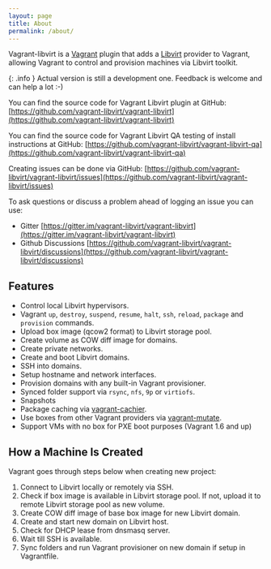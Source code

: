 ```yaml
---
layout: page
title: About
permalink: /about/
---
```


Vagrant-libvirt is a [Vagrant](http://www.vagrantup.com) plugin that adds a
[Libvirt](http://libvirt.org) provider to Vagrant, allowing Vagrant to
control and provision machines via Libvirt toolkit.

{: .info }
Actual version is still a development one. Feedback is welcome and
can help a lot :-)

You can find the source code for Vagrant Libvirt plugin at GitHub:
[https://github.com/vagrant-libvirt/vagrant-libvirt](https://github.com/vagrant-libvirt/vagrant-libvirt)

You can find the source code for Vagrant Libvirt QA testing of install instructions at GitHub:
[https://github.com/vagrant-libvirt/vagrant-libvirt-qa](https://github.com/vagrant-libvirt/vagrant-libvirt-qa)

Creating issues can be done via GitHub:
[https://github.com/vagrant-libvirt/vagrant-libvirt/issues](https://github.com/vagrant-libvirt/vagrant-libvirt/issues)


To ask questions or discuss a problem ahead of logging an issue you can use:
* Gitter [https://gitter.im/vagrant-libvirt/vagrant-libvirt](https://gitter.im/vagrant-libvirt/vagrant-libvirt)
* Github Discussions [https://github.com/vagrant-libvirt/vagrant-libvirt/discussions](https://github.com/vagrant-libvirt/vagrant-libvirt/discussions)

## Features

* Control local Libvirt hypervisors.
* Vagrant `up`, `destroy`, `suspend`, `resume`, `halt`, `ssh`, `reload`,
  `package` and `provision` commands.
* Upload box image (qcow2 format) to Libvirt storage pool.
* Create volume as COW diff image for domains.
* Create private networks.
* Create and boot Libvirt domains.
* SSH into domains.
* Setup hostname and network interfaces.
* Provision domains with any built-in Vagrant provisioner.
* Synced folder support via `rsync`, `nfs`, `9p` or `virtiofs`.
* Snapshots
* Package caching via
  [vagrant-cachier](http://fgrehm.viewdocs.io/vagrant-cachier/).
* Use boxes from other Vagrant providers via
  [vagrant-mutate](https://github.com/sciurus/vagrant-mutate).
* Support VMs with no box for PXE boot purposes (Vagrant 1.6 and up)

## How a Machine Is Created

Vagrant goes through steps below when creating new project:

1. Connect to Libvirt locally or remotely via SSH.
2. Check if box image is available in Libvirt storage pool. If not, upload it
   to remote Libvirt storage pool as new volume.
3. Create COW diff image of base box image for new Libvirt domain.
4. Create and start new domain on Libvirt host.
5. Check for DHCP lease from dnsmasq server.
6. Wait till SSH is available.
7. Sync folders and run Vagrant provisioner on new domain if setup in
   Vagrantfile.
